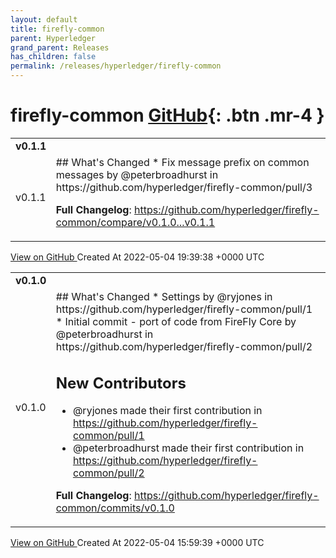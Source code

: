 ```yaml
---
layout: default
title: firefly-common
parent: Hyperledger
grand_parent: Releases
has_children: false
permalink: /releases/hyperledger/firefly-common
---
```


# firefly-common <span class="fs-3 right-align">[GitHub](https://github.com/hyperledger/firefly-common){: .btn .mr-4 }</span>


<div>
    <table>
        <tr>
            <td colspan="2">
                <b>
                    v0.1.1
                </b>
            </td>
        </tr>
        <tr>
            <td>
                <span class="chip">
                    v0.1.1
                </span>
            </td>
            <td>
                ## What's Changed
* Fix message prefix on common messages by @peterbroadhurst in https://github.com/hyperledger/firefly-common/pull/3


**Full Changelog**: https://github.com/hyperledger/firefly-common/compare/v0.1.0...v0.1.1
            </td>
        </tr>
    </table>
    <a href="https://github.com/hyperledger/firefly-common/releases/tag/v0.1.1" class=".btn">
        View on GitHub
    </a>
    <span class="right-align">
        Created At 2022-05-04 19:39:38 +0000 UTC
    </span>
</div>

<div>
    <table>
        <tr>
            <td colspan="2">
                <b>
                    v0.1.0
                </b>
            </td>
        </tr>
        <tr>
            <td>
                <span class="chip">
                    v0.1.0
                </span>
            </td>
            <td>
                ## What's Changed
* Settings by @ryjones in https://github.com/hyperledger/firefly-common/pull/1
* Initial commit - port of code from FireFly Core by @peterbroadhurst in https://github.com/hyperledger/firefly-common/pull/2

## New Contributors
* @ryjones made their first contribution in https://github.com/hyperledger/firefly-common/pull/1
* @peterbroadhurst made their first contribution in https://github.com/hyperledger/firefly-common/pull/2

**Full Changelog**: https://github.com/hyperledger/firefly-common/commits/v0.1.0
            </td>
        </tr>
    </table>
    <a href="https://github.com/hyperledger/firefly-common/releases/tag/v0.1.0" class=".btn">
        View on GitHub
    </a>
    <span class="right-align">
        Created At 2022-05-04 15:59:39 +0000 UTC
    </span>
</div>

